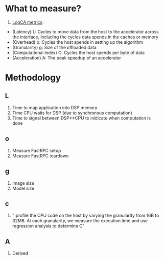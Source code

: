 # What to measure?
1. [LogCA metrics](https://users.cs.duke.edu/~lkw34/papers/logca-isca2017.pdf):
  - (Latency) L: Cycles to move data from the host to the accelerator across the interface, including the cycles data spends in the caches or memory
  - (Overhead) o: Cycles the host spends in setting up the algorithm
  - (Granularity) g: Size of the offloaded data
  - (Computational index) C: Cycles the host spends per byte of data
  - (Acceleration) A: The peak speedup of an accelerator

# Methodology
## L
1. Time to map application into DSP memory
2. Time CPU waits for DSP (due to synchronous computation)
3. Time to signal between DSP<->CPU to inidicate when computation is done

## o
1. Measure FastRPC setup
2. Measure FastRPC teardown

## g
1. Image size
2. Model size

## c
1. " profile the CPU code on the host by varying the granularity from 16B to 32MB. At each granularity, we measure the execution time and use regression analysis to determine C"

## A
1. Derived

